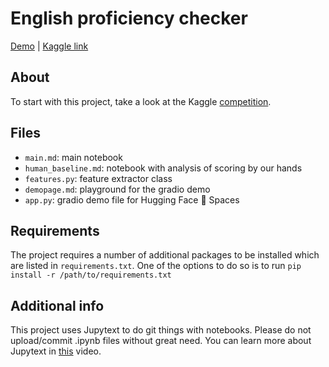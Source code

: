 # English proficiency checker

[Demo](https://huggingface.co/spaces/alex42t/EssayChecker) |
[Kaggle link](https://www.kaggle.com/c/feedback-prize-english-language-learning)

## About

To start with this project, take a look at the Kaggle [competition](https://www.kaggle.com/c/feedback-prize-english-language-learning).

## Files
* `main.md`: main notebook 
* `human_baseline.md`: notebook with analysis of scoring by our hands
* `features.py`: feature extractor class
* `demopage.md`: playground for the gradio demo
* `app.py`: gradio demo file for Hugging Face 🤗 Spaces

## Requirements
The project requires a number of additional packages to be installed which are listed in `requirements.txt`.
One of the options to do so is to run
`pip install -r /path/to/requirements.txt`

## Additional info
This project uses Jupytext to do git things with notebooks. Please do not upload/commit .ipynb files without great need. You can learn more about Jupytext in [this](https://www.youtube.com/watch?v=J5yW-NEJp5Q&t=3s) video.
